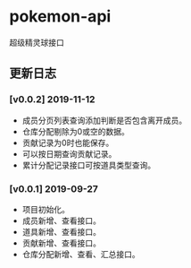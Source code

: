 # pokemon-api
超级精灵球接口

## 更新日志

### [v0.0.2] 2019-11-12
- 成员分页列表查询添加判断是否包含离开成员。
- 仓库分配剔除为0或空的数据。
- 贡献记录为0时也能保存。
- 可以按日期查询贡献记录。
- 累计分配记录接口可按道具类型查询。

### [v0.0.1] 2019-09-27 
- 项目初始化。
- 成员新增、查看接口。
- 道具新增、查看接口。
- 贡献新增、查看接口。
- 仓库分配新增、查看、汇总接口。
